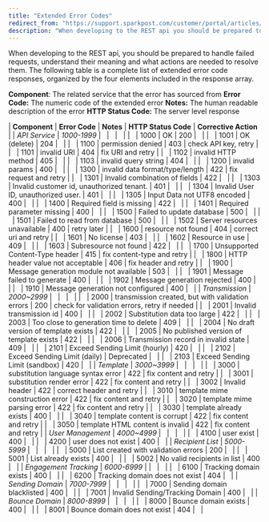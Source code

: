 ```yaml
---
title: "Extended Error Codes"
redirect_from: "https://support.sparkpost.com/customer/portal/articles/2140916-extended-error-codes"
description: "When developing to the REST api you should be prepared to handle failed requests understand their meaning and what actions are needed to resolve them The following table is a complete list of extended error code responses organized by the four elements included in the response array Component The related..."
---
```


When developing to the REST api, you should be prepared to handle failed requests, understand their meaning and what actions are needed to resolve them. The following table is a complete list of extended error code responses, organized by the four elements included in the response array.

**Component**: The related service that the error has sourced from
**Error Code:**       The numeric code of the extended error
**Notes:** The human readable description of the error
**HTTP Status Code:**              The server level response

| **Component** | **Error Code**      | **Notes** | **HTTP Status Code**             | **Corrective Action**        |
| *API Service*         | *1000-1999* |   |   |   |
|   | 1000 | OK | 200 |   |
|   | 1001 | OK (delete) | 204 |   |
|   | 1100 | permission denied | 403 | check API key, retry |
|   | 1101 | invalid URI | 404 | fix URI and retry |
|   | 1102 | invalid HTTP method | 405 |   |
|   | 1103 | invalid query string | 404 |   |
|   | 1200 | invalid params | 400 |   |
|   | 1300 | invalid data format/type/length | 422 | fix request and retry |
|   | 1301 | Invalid combination of fields | 422 |   |
|   | 1303 | Invalid customer id, unauthorized tenant. | 401 |   |
|   | 1304 | Invalid User ID, unauthorized user. | 401 |   |
|   | 1305 | Input Data not UTF8 encoded | 400 |   |
|   | 1400 | Required field is missing | 422 |   |
|   | 1401 | Required parameter missing | 400 |   |
|   | 1500 | Failed to update database | 500 |   |
|   | 1501 | Failed to read from database | 500 |   |
|   | 1502 | Server resources unavailable | 400 | retry later |
|   | 1600 | resource not found | 404 | correct uri and retry |
|   | 1601 | No license | 403 |   |
|   | 1602 | Resource in use | 409 |   |
|   | 1603 | Subresource not found | 422 |   |
|   | 1700 | Unsupported Content-Type header | 415 | fix content-type and retry |
|   | 1800 | HTTP header value not acceptable | 406 | fix header and retry |
|   | 1900 | Message generation module not available | 503 |   |
|   | 1901 | Message failed to generate | 400 |   |
|   | 1902 | Message generation rejected | 400 |   |
|   | 1910 | Message generation not configured | 400 |   |
| *Transmission* | *2000~2999* |   |   |   |
|   | 2000 | transmission created, but with validation errors | 200 | check for validation errors, retry if needed |
|   | 2001 | Invalid transmission id | 400 |   |
|   | 2002 | Substitution data too large | 422 |   |
|   | 2003 | Too close to generation time to delete | 409 |   |
|   | 2004 | No draft version of template exists | 422 |   |
|   | 2005 | No published version of template exists | 422 |   |
|   | 2006 | Transmission record in invalid state | 409 |   |
|   | 2101 | Exceed Sending Limit (hourly) | 420 |   |
|   | 2102 | Exceed Sending Limit (daily) | Deprecated |   |
|   | 2103 | Exceed Sending Limit (sandbox) | 420 |   |
| *Template* | *3000~3999* |   |   |   |
|   | 3000 | substitution language syntax error | 422 | fix content and retry |
|   | 3001 | substitution render error | 422 | fix content and retry |
|   | 3002 | Invalid header | 422 | correct header and retry |
|   | 3010 | template mime construction error | 422 | fix content and retry |
|   | 3020 | template mime parsing error | 422 | fix content and retry |
|   | 3030 | template already exists | 400 |   |
|   | 3040 | template content is corrupt | 422 | fix content and retry |
|   | 3050 | template HTML content is invalid | 422 | fix content and retry |
| *User Management*            | *4000~4999* |   |   |   |
|   | 4100 | user exist | 400 |   |
|   | 4200 | user does not exist | 400 |   |
| *Recipient List*      | *5000-5999* |   |   |   |
|   | 5000 | List created with validation errors | 200 |   |
|   | 5001 | List already exists | 400 |   |
|   | 5002 | No valid recipients in list | 400 |   |
| *Engagement Tracking*          | *6000-6999* |  |   |   |
|   | 6100 | Tracking domain exists | 400 |   |
|   | 6200 | Tracking domain does not exist | 404 |   |
| *Sending Domain*        | *7000-7999* |   |   |   |
|   | 7000 | Sending domain blacklisted | 400 |   |
|   | 7001 | Invalid Sending/Tracking Domain | 400 |   |
| *Bounce Domain*        | *8000-8999* |   |   |   |
|   | 8000 | Bounce domain exists | 400 |   |
|   | 8001 | Bounce domain does not exist | 404 |   |
